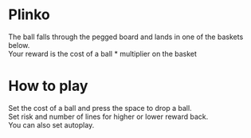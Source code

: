 # Plinko
The ball falls through the pegged board and lands in one of the baskets below. \
Your reward is the cost of a ball * multiplier on the basket
# How to play
Set the cost of a ball and press the space to drop a ball. \
Set risk and number of lines for higher or lower reward back. \
You can also set autoplay.
